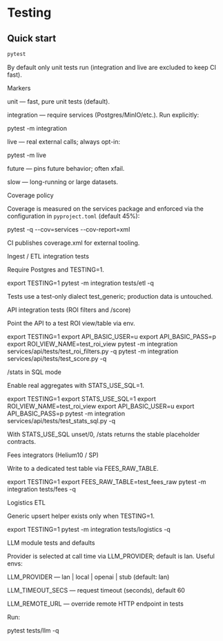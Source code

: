 # Testing

## Quick start
```bash
pytest
```

By default only unit tests run (integration and live are excluded to keep CI fast).

Markers

unit — fast, pure unit tests (default).

integration — require services (Postgres/MinIO/etc.). Run explicitly:

pytest -m integration


live — real external calls; always opt-in:

pytest -m live


future — pins future behavior; often xfail.

slow — long-running or large datasets.

Coverage policy

Coverage is measured on the services package and enforced via the configuration in
`pyproject.toml` (default 45%):

pytest -q --cov=services --cov-report=xml


CI publishes coverage.xml for external tooling.

Ingest / ETL integration tests

Require Postgres and TESTING=1.

export TESTING=1
pytest -m integration tests/etl -q


Tests use a test-only dialect test_generic; production data is untouched.

API integration tests (ROI filters and /score)

Point the API to a test ROI view/table via env.

export TESTING=1
export API_BASIC_USER=u
export API_BASIC_PASS=p
export ROI_VIEW_NAME=test_roi_view
pytest -m integration services/api/tests/test_roi_filters.py -q
pytest -m integration services/api/tests/test_score.py -q

/stats in SQL mode

Enable real aggregates with STATS_USE_SQL=1.

export TESTING=1
export STATS_USE_SQL=1
export ROI_VIEW_NAME=test_roi_view
export API_BASIC_USER=u
export API_BASIC_PASS=p
pytest -m integration services/api/tests/test_stats_sql.py -q


With STATS_USE_SQL unset/0, /stats returns the stable placeholder contracts.

Fees integrators (Helium10 / SP)

Write to a dedicated test table via FEES_RAW_TABLE.

export TESTING=1
export FEES_RAW_TABLE=test_fees_raw
pytest -m integration tests/fees -q

Logistics ETL

Generic upsert helper exists only when TESTING=1.

export TESTING=1
pytest -m integration tests/logistics -q

LLM module tests and defaults

Provider is selected at call time via LLM_PROVIDER; default is lan. Useful envs:

LLM_PROVIDER — lan | local | openai | stub (default: lan)

LLM_TIMEOUT_SECS — request timeout (seconds), default 60

LLM_REMOTE_URL — override remote HTTP endpoint in tests

Run:

pytest tests/llm -q
